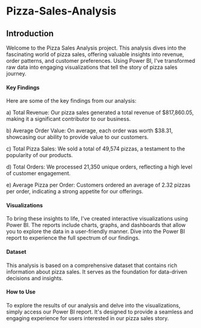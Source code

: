 # Pizza-Sales-Analysis
## Introduction
Welcome to the Pizza Sales Analysis project. This analysis dives into the fascinating world of pizza sales, offering valuable insights into revenue, order patterns, and customer preferences. Using Power BI, I've transformed raw data into engaging visualizations that tell the story of pizza sales journey.

#### Key Findings
Here are some of the key findings from our analysis:

a) Total Revenue: Our pizza sales generated a total revenue of $817,860.05, making it a significant contributor to our business.

b) Average Order Value: On average, each order was worth $38.31, showcasing our ability to provide value to our customers.

c) Total Pizza Sales: We sold a total of 49,574 pizzas, a testament to the popularity of our products.

d) Total Orders: We processed 21,350 unique orders, reflecting a high level of customer engagement.

e) Average Pizza per Order: Customers ordered an average of 2.32 pizzas per order, indicating a strong appetite for our offerings.

#### Visualizations
To bring these insights to life, I've created interactive visualizations using Power BI. The reports include charts, graphs, and dashboards that allow you to explore the data in a user-friendly manner. Dive into the Power BI report to experience the full spectrum of our findings.

#### Dataset
This analysis is based on a comprehensive dataset that contains rich information about pizza sales. It serves as the foundation for data-driven decisions and insights.

#### How to Use
To explore the results of our analysis and delve into the visualizations, simply access our Power BI report. It's designed to provide a seamless and engaging experience for users interested in our pizza sales story.
